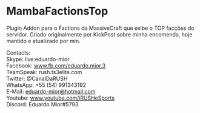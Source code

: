 # MambaFactionsTop
Plugin Addon para o Factions da MassiveCraft que exibe o TOP facções do servidor.
Criado originalmente por KickPost sobre minha encomenda, hoje mantido e atualizado por min.

Contacts:   
Skype: live:eduardo-mior            
Facebook: www.fb.com/eduardo.mior.3                 
TeamSpeak: rush.ts3elite.com           
Twitter: @CanalDaRUSH           
WhatsApp: +55 (54) 991343192        
E-Mail: eduardo-mior@hotmail.com            
Youtube: www.youtube.com/iRUSHeSports         
Discord: Eduardo Mior#5793                           
